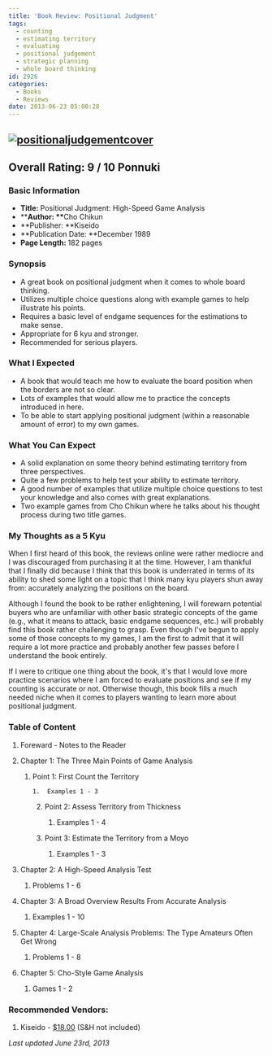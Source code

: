 ```yaml
---
title: 'Book Review: Positional Judgment'
tags:
  - counting
  - estimating territory
  - evaluating
  - positional judgement
  - strategic planning
  - whole board thinking
id: 2926
categories:
  - Books
  - Reviews
date: 2013-06-23 05:00:28
---
```


## [![positionaljudgementcover](http://www.bengozen.com/wp-content/uploads/2013/08/positionaljudgementcover.jpg)](http://www.bengozen.com/wp-content/uploads/2013/08/positionaljudgementcover.jpg)

## Overall Rating: 9 / 10 Ponnuki

### Basic Information

*   **Title:** Positional Judgment: High-Speed Game Analysis
*   **<strong>Author: **</strong>Cho Chikun
*   **Publisher: **Kiseido
*   **Publication Date: **December 1989
*   **<strong>Page Length:** </strong>182 pages

### Synopsis

*   A great book on positional judgment when it comes to whole board thinking.
*   Utilizes multiple choice questions along with example games to help illustrate his points.
*   Requires a basic level of endgame sequences for the estimations to make sense.
*   Appropriate for 6 kyu and stronger.
*   Recommended for serious players.
<!--more-->

### What I Expected

*   <span style="line-height: 13px;">A book that would teach me how to evaluate the board position when the borders are not so clear.</span>
*   Lots of examples that would allow me to practice the concepts introduced in here.
*   To be able to start applying positional judgment (within a reasonable amount of error) to my own games.

### What You Can Expect

*   <span style="line-height: 13px;">A solid explanation on some theory behind estimating territory from three perspectives.</span>
*   Quite a few problems to help test your ability to estimate territory.
*   A good number of examples that utilize multiple choice questions to test your knowledge and also comes with great explanations.
*   Two example games from Cho Chikun where he talks about his thought process during two title games.

### My Thoughts as a 5 Kyu

When I first heard of this book, the reviews online were rather mediocre and I was discouraged from purchasing it at the time. However, I am thankful that I finally did because I think that this book is underrated in terms of its ability to shed some light on a topic that I think many kyu players shun away from: accurately analyzing the positions on the board.

Although I found the book to be rather enlightening, I will forewarn potential buyers who are unfamiliar with other basic strategic concepts of the game (e.g., what it means to attack, basic endgame sequences, etc.) will probably find this book rather challenging to grasp. Even though I've begun to apply some of those concepts to my games, I am the first to admit that it will require a lot more practice and probably another few passes before I understand the book entirely.

If I were to critique one thing about the book, it's that I would love more practice scenarios where I am forced to evaluate positions and see if my counting is accurate or not. Otherwise though, this book fills a much needed niche when it comes to players wanting to learn more about positional judgment.

### Table of Content

1.  Foreward - Notes to the Reader
2.  Chapter 1: The Three Main Points of Game Analysis

    1.  Point 1: First Count the Territory

            1.  Examples 1 - 3

        2.  Point 2: Assess Territory from Thickness

            1.  Examples 1 - 4

        3.  Point 3: Estimate the Territory from a Moyo

            1.  Examples 1 - 3

3.  Chapter 2: A High-Speed Analysis Test

    1.  Problems 1 - 6

4.  Chapter 3: A Broad Overview Results From Accurate Analysis

    1.  Examples 1 - 10

5.  Chapter 4: Large-Scale Analysis Problems: The Type Amateurs Often Get Wrong

    1.  Problems 1 - 8

6.  Chapter 5: Cho-Style Game Analysis

    1.  Games 1 - 2

### Recommended Vendors:

1.  Kiseido - [$18.00](http://www.kiseido.com/go_books.htm) (S&amp;H not included)

_Last updated June 23rd, 2013_